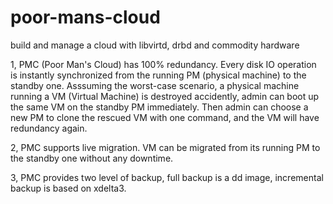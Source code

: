 # poor-mans-cloud
build and manage a cloud with libvirtd, drbd and commodity hardware 

1, PMC (Poor Man's Cloud) has 100% redundancy. Every disk IO operation is instantly synchronized from the running PM (physical machine) to the standby one. Asssuming the worst-case scenario, a physical machine running a VM (Virtual Machine) is destroyed accidently, admin can boot up the same VM on the standby PM immediately. Then admin can choose a new PM to clone the rescued VM with one command, and the VM will have redundancy again.

2, PMC supports live migration. VM can be migrated from its running PM to the standby one without any downtime.

3, PMC provides two level of backup, full backup is a dd image, incremental backup is based on xdelta3.
